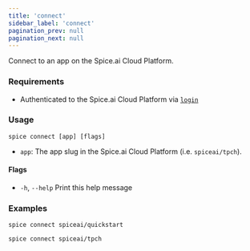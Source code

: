 ```yaml
---
title: 'connect'
sidebar_label: 'connect'
pagination_prev: null
pagination_next: null
---
```


Connect to an app on the Spice.ai Cloud Platform.

### Requirements

- Authenticated to the Spice.ai Cloud Platform via [`login`](/cli/reference/login)

### Usage

```shell
spice connect [app] [flags]
```

- `app`: The app slug in the Spice.ai Cloud Platform (i.e. `spiceai/tpch`).

#### Flags

- `-h`, `--help` Print this help message

### Examples

```shell
spice connect spiceai/quickstart
```

```shell
spice connect spiceai/tpch
```
